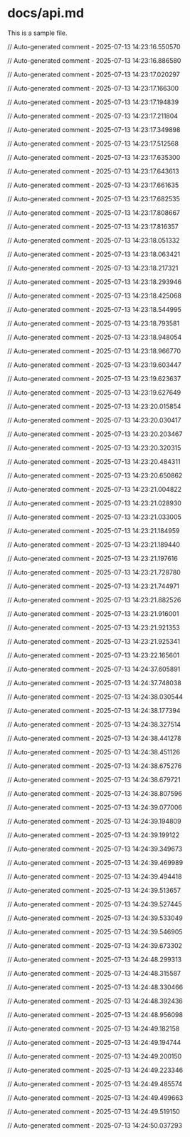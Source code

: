 # docs/api.md

This is a sample file.

// Auto-generated comment - 2025-07-13 14:23:16.550570

// Auto-generated comment - 2025-07-13 14:23:16.886580

// Auto-generated comment - 2025-07-13 14:23:17.020297

// Auto-generated comment - 2025-07-13 14:23:17.166300

// Auto-generated comment - 2025-07-13 14:23:17.194839

// Auto-generated comment - 2025-07-13 14:23:17.211804

// Auto-generated comment - 2025-07-13 14:23:17.349898

// Auto-generated comment - 2025-07-13 14:23:17.512568

// Auto-generated comment - 2025-07-13 14:23:17.635300

// Auto-generated comment - 2025-07-13 14:23:17.643613

// Auto-generated comment - 2025-07-13 14:23:17.661635

// Auto-generated comment - 2025-07-13 14:23:17.682535

// Auto-generated comment - 2025-07-13 14:23:17.808667

// Auto-generated comment - 2025-07-13 14:23:17.816357

// Auto-generated comment - 2025-07-13 14:23:18.051332

// Auto-generated comment - 2025-07-13 14:23:18.063421

// Auto-generated comment - 2025-07-13 14:23:18.217321

// Auto-generated comment - 2025-07-13 14:23:18.293946

// Auto-generated comment - 2025-07-13 14:23:18.425068

// Auto-generated comment - 2025-07-13 14:23:18.544995

// Auto-generated comment - 2025-07-13 14:23:18.793581

// Auto-generated comment - 2025-07-13 14:23:18.948054

// Auto-generated comment - 2025-07-13 14:23:18.966770

// Auto-generated comment - 2025-07-13 14:23:19.603447

// Auto-generated comment - 2025-07-13 14:23:19.623637

// Auto-generated comment - 2025-07-13 14:23:19.627649

// Auto-generated comment - 2025-07-13 14:23:20.015854

// Auto-generated comment - 2025-07-13 14:23:20.030417

// Auto-generated comment - 2025-07-13 14:23:20.203467

// Auto-generated comment - 2025-07-13 14:23:20.320315

// Auto-generated comment - 2025-07-13 14:23:20.484311

// Auto-generated comment - 2025-07-13 14:23:20.650862

// Auto-generated comment - 2025-07-13 14:23:21.004822

// Auto-generated comment - 2025-07-13 14:23:21.028930

// Auto-generated comment - 2025-07-13 14:23:21.033005

// Auto-generated comment - 2025-07-13 14:23:21.184959

// Auto-generated comment - 2025-07-13 14:23:21.189440

// Auto-generated comment - 2025-07-13 14:23:21.197616

// Auto-generated comment - 2025-07-13 14:23:21.728780

// Auto-generated comment - 2025-07-13 14:23:21.744971

// Auto-generated comment - 2025-07-13 14:23:21.882526

// Auto-generated comment - 2025-07-13 14:23:21.916001

// Auto-generated comment - 2025-07-13 14:23:21.921353

// Auto-generated comment - 2025-07-13 14:23:21.925341

// Auto-generated comment - 2025-07-13 14:23:22.165601

// Auto-generated comment - 2025-07-13 14:24:37.605891

// Auto-generated comment - 2025-07-13 14:24:37.748038

// Auto-generated comment - 2025-07-13 14:24:38.030544

// Auto-generated comment - 2025-07-13 14:24:38.177394

// Auto-generated comment - 2025-07-13 14:24:38.327514

// Auto-generated comment - 2025-07-13 14:24:38.441278

// Auto-generated comment - 2025-07-13 14:24:38.451126

// Auto-generated comment - 2025-07-13 14:24:38.675276

// Auto-generated comment - 2025-07-13 14:24:38.679721

// Auto-generated comment - 2025-07-13 14:24:38.807596

// Auto-generated comment - 2025-07-13 14:24:39.077006

// Auto-generated comment - 2025-07-13 14:24:39.194809

// Auto-generated comment - 2025-07-13 14:24:39.199122

// Auto-generated comment - 2025-07-13 14:24:39.349673

// Auto-generated comment - 2025-07-13 14:24:39.469989

// Auto-generated comment - 2025-07-13 14:24:39.494418

// Auto-generated comment - 2025-07-13 14:24:39.513657

// Auto-generated comment - 2025-07-13 14:24:39.527445

// Auto-generated comment - 2025-07-13 14:24:39.533049

// Auto-generated comment - 2025-07-13 14:24:39.546905

// Auto-generated comment - 2025-07-13 14:24:39.673302

// Auto-generated comment - 2025-07-13 14:24:48.299313

// Auto-generated comment - 2025-07-13 14:24:48.315587

// Auto-generated comment - 2025-07-13 14:24:48.330466

// Auto-generated comment - 2025-07-13 14:24:48.392436

// Auto-generated comment - 2025-07-13 14:24:48.956098

// Auto-generated comment - 2025-07-13 14:24:49.182158

// Auto-generated comment - 2025-07-13 14:24:49.194744

// Auto-generated comment - 2025-07-13 14:24:49.200150

// Auto-generated comment - 2025-07-13 14:24:49.223346

// Auto-generated comment - 2025-07-13 14:24:49.485574

// Auto-generated comment - 2025-07-13 14:24:49.499663

// Auto-generated comment - 2025-07-13 14:24:49.519150

// Auto-generated comment - 2025-07-13 14:24:50.037293
